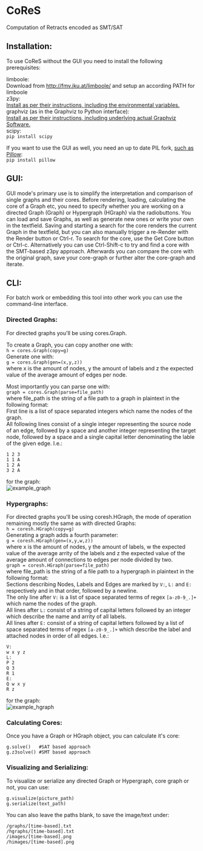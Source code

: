 # CoReS
Computation of  Retracts encoded as SMT/SAT

## Installation:

To use CoReS without the GUI you need to install the following prerequisites:

limboole:  
Download from http://fmv.jku.at/limboole/ and setup an according PATH for limboole  
z3py:  
[Install as per their instructions, including the environmental variables.](https://github.com/Z3Prover/z3/wiki/Using-Z3Py-on-Windows)  
graphviz (as in the Graphviz to Python interface):  
[Install as per their instructions, including underlying actual Graphviz Software.](https://github.com/xflr6/graphviz)  
scipy:  
```pip install scipy```

If you want to use the GUI as well, you need an up to date PIL fork, [such as Pillow](https://pypi.python.org/pypi/Pillow/5.0.0):  
```pip install pillow```

## GUI:

GUI mode's primary use is to simplify the interpretation and comparison of single graphs and their cores.
Before rendering, loading, calculating the core of a Graph etc, you need to specify whether you are working on a directed Graph (Graph) or Hypergraph (HGraph) via the radiobuttons.
You can load and save Graphs, as well as generate new ones or write your own in the textfield.
Saving and starting a search for the core renders the current Graph in the textfield, but you can also manually trigger a re-Render with the Render button or Ctrl-r.
To search for the core, use the Get Core button or Ctrl-c. Alternatively you can use Ctrl-Shift-c to try and find a core with the SMT-based z3py approach.
Afterwards you can compare the core with the original graph, save your core-graph or further alter the core-graph and iterate.

## CLI:

For batch work or embedding this tool into other work you can use the command-line interface.

### Directed Graphs:
For directed graphs you'll be using cores.Graph.

To create a Graph, you can copy another one with:  
```h = cores.Graph(copy=g)  ```  
Generate one with:  
```g = cores.Graph(gen=(x,y,z))  ```  
where x is the amount of nodes, y the amount of labels and z the expected value of the average amount of edges per node.  

Most importantly you can parse one with:  
```graph = cores.Graph(parse=file_path)```  
where file_path is the string of a file path to a graph in plaintext in the following format:  
First line is a list of space separated integers which name the nodes of the graph.  
All following lines consist of a single integer representing the source node of an edge, followed by a space and another integer representing the target node, followed by a space and a single capital letter denominating the lable of the given edge. I.e.:
```
1 2 3 
1 1 A
1 2 A
3 2 A
```
for the graph:  
![example_graph](./example_graph.png)

### Hypergraphs:
For directed graphs you'll be using coresh.HGraph, the mode of operation remaining mostly the same as with directed Graphs:  
```h = coresh.HGraph(copy=g)  ```  
Generating a graph adds a fourth parameter:  
```g = coresh.HGraph(gen=(x,y,w,z))  ```  
where x is the amount of nodes, y the amount of labels, w the expected value of the average arrity of the labels and z the expected value of the average amount of connections to edges per node divided by two.  
```graph = coresh.HGraph(parse=file_path)```  
where file_path is the string of a file path to a hypergraph in plaintext in the following format:  
Sections describing Nodes, Labels and Edges are marked by ```V:```, ```L:``` and ```E:``` respectively and in that order, followed by a newline.  
The only line after ```V:``` is a list of space separated terms of regex ```[a-z0-9_.]+``` which name the nodes of the graph.  
All lines after ```L:``` consist of a string of capital letters followed by an integer which describe the name and arrity of all labels.  
All lines after ```E:``` consist of a string of capital letters followed by a list of space separated terms of regex ```[a-z0-9_.]+``` which describe the label and attached nodes in order of all edges.
I.e.:
```
V:
w x y z
L:
P 2
Q 3
R 1
E:
Q w x y
R z
```
for the graph:  
![example_hgraph](./example_hgraph.png)

### Calculating Cores:

Once you have a Graph or HGraph object, you can calculate it's core:
```
g.solve()   #SAT based approach
g.z3solve() #SMT based approach
``` 
### Visualizing and Serializing:
To visualize or serialize any directed Graph or Hypergraph, core graph or not, you can use:
```
g.visualize(picture_path)
g.serialize(text_path)
```
You can also leave the paths blank, to save the image/text under:
```
/graphs/[time-based].txt
/hgraphs/[time-based].txt
/images/[time-based].png
/himages/[time-based].png
```
